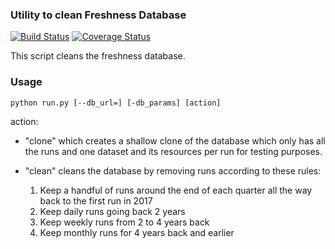 ### Utility to clean Freshness Database
[![Build Status](https://github.com/OCHA-DAP/hdx-data-freshness-dbclean/actions/workflows/run-python-tests.yml/badge.svg)](https://github.com/OCHA-DAP/hdx-data-freshness-dbclean/actions/workflows/run-python-tests.yml) [![Coverage Status](https://coveralls.io/repos/github/OCHA-DAP/hdx-data-freshness-dbclean/badge.svg?branch=main&ts=1)](https://coveralls.io/github/OCHA-DAP/hdx-data-freshness-dbclean?branch=main)

This script cleans the freshness database.


### Usage

    python run.py [--db_url=] [-db_params] [action]

action: 

- "clone" which creates a shallow clone of the database which only
has all the runs and one dataset and its resources per run for testing 
purposes.

- "clean" cleans the database by removing runs according to these rules:
  1. Keep a handful of runs around the end of each quarter all the way back to 
  the first run in 2017
  2. Keep daily runs going back 2 years
  3. Keep weekly runs from 2 to 4 years back
  4. Keep monthly runs for 4 years back and earlier